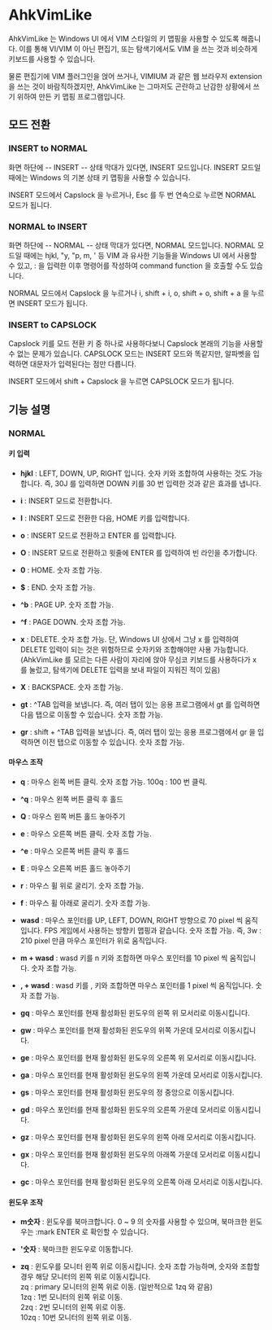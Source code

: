 # AhkVimLike

AhkVimLike 는 Windows UI 에서 VIM 스타일의 키 맵핑을 사용할 수 있도록 해줍니다.
이를 통해 VI/VIM 이 아닌 편집기, 또는 탐색기에서도 VIM 을 쓰는 것과 비슷하게 키보드를 사용할 수 있습니다.

물론 편집기에 VIM 플러그인을 얹어 쓰거나, VIMIUM 과 같은 웹 브라우저 extension 을 쓰는 것이 바람직하겠지만,
AhkVimLike 는 그마저도 곤란하고 난감한 상황에서 쓰기 위하여 만든 키 맵핑 프로그램입니다.

## 모드 전환

### INSERT to NORMAL
화면 하단에 -- INSERT -- 상태 막대가 있다면, INSERT 모드입니다.
INSERT 모드일 때에는 Windows 의 기본 상태 키 맵핑을 사용할 수 있습니다.

INSERT 모드에서 Capslock 을 누르거나, Esc 를 두 번 연속으로 누르면 NORMAL 모드가 됩니다.

### NORMAL to INSERT
화면 하단에 -- NORMAL -- 상태 막대가 있다면, NORMAL 모드입니다.
NORMAL 모드일 때에는 hjkl, "y, "p, m, ' 등 VIM 과 유사한 기능들을 Windows UI 에서 사용할 수 있고,
: 을 입력한 이후 명령어를 작성하여 command function 을 호출할 수도 있습니다.

NORMAL 모드에서 Capslock 을 누르거나 i, shift + i, o, shift + o, shift + a 을 누르면 INSERT 모드가 됩니다.

### INSERT to CAPSLOCK
Capslock 키를 모드 전환 키 중 하나로 사용하다보니 Capslock 본래의 기능을 사용할 수 없는 문제가 있습니다.
CAPSLOCK 모드는 INSERT 모드와 똑같지만, 알파벳을 입력하면 대문자가 입력된다는 점만 다릅니다.

INSERT 모드에서 shift + Capslock 을 누르면 CAPSLOCK 모드가 됩니다.

## 기능 설명

### NORMAL

#### 키 입력
* __hjkl__ : LEFT, DOWN, UP, RIGHT 입니다. 숫자 키와 조합하여 사용하는 것도 가능합니다. 
즉, 30J 를 입력하면 DOWN 키를 30 번 입력한 것과 같은 효과를 냅니다.

* __i__ : INSERT 모드로 전환합니다.

* __I__ : INSERT 모드로 전환한 다음, HOME 키를 입력합니다.

* __o__ : INSERT 모드로 전환하고 ENTER 를 입력합니다.

* __O__ : INSERT 모드로 전환하고 윗줄에 ENTER 를 입력하여 빈 라인을 추가합니다.

* __0__ : HOME. 숫자 조합 가능.

* __$__ : END. 숫자 조합 가능.

* __^b__ : PAGE UP. 숫자 조합 가능.

* __^f__ : PAGE DOWN. 숫자 조합 가능.

* __x__ : DELETE. 숫자 조합 가능. 
단, Windows UI 상에서 그냥 x 를 입력하여 DELETE 입력이 되는 것은 위험하므로 숫자키와 조합해야만 사용 가능합니다.
(AhkVimLike 를 모르는 다른 사람이 자리에 앉아 무심코 키보드를 사용하다가 x 를 눌렀고, 탐색기에 DELETE 입력을 보내 파일이 지워진 적이 있음)

* __X__ : BACKSPACE. 숫자 조합 가능.

* __gt__ : ^TAB 입력을 보냅니다. 즉, 여러 탭이 있는 응용 프로그램에서 gt 를 입력하면 다음 탭으로 이동할 수 있습니다. 숫자 조합 가능.

* __gr__ : shift + ^TAB 입력을 보냅니다. 즉, 여러 탭이 있는 응용 프로그램에서 gr 을 입력하면 이전 탭으로 이동할 수 있습니다. 숫자 조합 가능.

#### 마우스 조작
* __q__ : 마우스 왼쪽 버튼 클릭. 숫자 조합 가능. 100q : 100 번 클릭.

* __^q__ : 마우스 왼쪽 버튼 클릭 후 홀드

* __Q__ : 마우스 왼쪽 버튼 홀드 놓아주기 

* __e__ : 마우스 오른쪽 버튼 클릭. 숫자 조합 가능.

* __^e__ : 마우스 오른쪽 버튼 클릭 후 홀드

* __E__ : 마우스 오른쪽 버튼 홀드 놓아주기

* __r__ : 마우스 휠 위로 굴리기. 숫자 조합 가능.

* __f__ : 마우스 휠 아래로 굴리기. 숫자 조합 가능.

* __wasd__ : 마우스 포인터를 UP, LEFT, DOWN, RIGHT 방향으로 70 pixel 씩 움직입니다. FPS 게임에서 사용하는 방향키 맵핑과 같습니다. 
숫자 조합 가능. 즉, 3w : 210 pixel 만큼 마우스 포인터가 위로 움직입니다.

* __m + wasd__ : wasd 키를 n 키와 조합하면 마우스 포인터를 10 pixel 씩 움직입니다. 숫자 조합 가능.

* __, + wasd__ : wasd 키를 , 키와 조합하면 마우스 포인터를 1 pixel 씩 움직입니다. 숫자 조합 가능.

* __gq__ : 마우스 포인터를 현재 활성화된 윈도우의 왼쪽 위 모서리로 이동시킵니다.

* __gw__ : 마우스 포인터를 현재 활성화된 윈도우의 위쪽 가운데 모서리로 이동시킵니다.

* __ge__ : 마우스 포인터를 현재 활성화된 윈도우의 오른쪽 위 모서리로 이동시킵니다.

* __ga__ : 마우스 포인터를 현재 활성화된 윈도우의 왼쪽 가운데 모서리로 이동시킵니다.

* __gs__ : 마우스 포인터를 현재 활성화된 윈도우의 정 중앙으로 이동시킵니다.

* __gd__ : 마우스 포인터를 현재 활성화된 윈도우의 오른쪽 가운데 모서리로 이동시킵니다.

* __gz__ : 마우스 포인터를 현재 활성화된 윈도우의 왼쪽 아래 모서리로 이동시킵니다.

* __gx__ : 마우스 포인터를 현재 활성화된 윈도우의 아래쪽 가운데 모서리로 이동시킵니다.

* __gc__ : 마우스 포인터를 현재 활성화된 윈도우의 오른쪽 아래 모서리로 이동시킵니다.

#### 윈도우 조작
* __m숫자__ : 윈도우를 북마크합니다. 0 ~ 9 의 숫자를 사용할 수 있으며, 북마크한 윈도우는 :mark ENTER 로 확인할 수 있습니다.

* __'숫자__ : 북마크한 윈도우로 이동합니다.

* __zq__ : 윈도우를 모니터 왼쪽 위로 이동시킵니다. 숫자 조합 가능하며, 숫자와 조합할 경우 해당 모니터의 왼쪽 위로 이동시킵니다.</br>
zq : primary 모니터의 왼쪽 위로 이동. (일반적으로 1zq 와 같음)</br>
1zq : 1번 모니터의 왼쪽 위로 이동.</br>
2zq : 2번 모니터의 왼쪽 위로 이동.</br>
10zq : 10번 모니터의 왼쪽 위로 이동.</br>
